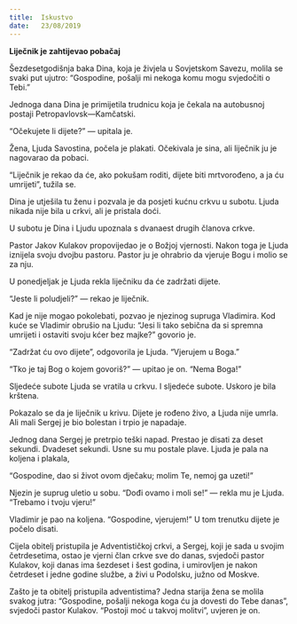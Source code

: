 ```yaml
---
title:  Iskustvo
date:   23/08/2019
---
```


**Liječnik je zahtijevao pobačaj**

Šezdesetgodišnja baka Dina, koja je živjela u Sovjetskom Savezu, molila se svaki put ujutro: “Gospodine, pošalji mi nekoga komu mogu svjedočiti o Tebi.”

Jednoga dana Dina je primijetila trudnicu koja je čekala na autobusnoj postaji Petropavlovsk—Kamčatski.

“Očekujete li dijete?” — upitala je.

Žena, Ljuda Savostina, počela je plakati. Očekivala je sina, ali liječnik ju je nagovarao da pobaci.

“Liječnik je rekao da će, ako pokušam roditi, dijete biti mrtvorođeno, a ja ću umrijeti”, tužila se.

Dina je utješila tu ženu i pozvala je da posjeti kućnu crkvu u subotu. Ljuda nikada nije bila u crkvi, ali je pristala doći.

U subotu je Dina i Ljudu upoznala s dvanaest drugih članova crkve.

Pastor Jakov Kulakov propovijedao je o Božjoj vjernosti. Nakon toga je Ljuda iznijela svoju dvojbu pastoru. Pastor ju je ohrabrio da vjeruje Bogu i molio se za nju.

U ponedjeljak je Ljuda rekla liječniku da će zadržati dijete.

“Jeste li poludjeli?” — rekao je liječnik.

Kad je nije mogao pokolebati, pozvao je njezinog supruga Vladimira. Kod kuće se Vladimir obrušio na Ljudu: “Jesi li tako sebična da si spremna umrijeti i ostaviti svoju kćer bez majke?” govorio je.

“Zadržat ću ovo dijete”, odgovorila je Ljuda. “Vjerujem u Boga.”

“Tko je taj Bog o kojem govoriš?” — upitao je on. “Nema Boga!”

Sljedeće subote Ljuda se vratila u crkvu. I sljedeće subote. Uskoro je bila krštena.

Pokazalo se da je liječnik u krivu. Dijete je rođeno živo, a Ljuda nije umrla. Ali mali Sergej je bio bolestan i trpio je napadaje.

Jednog dana Sergej je pretrpio teški napad. Prestao je disati za deset sekundi. Dvadeset sekundi. Usne su mu postale plave. Ljuda je pala na koljena i plakala,

“Gospodine, dao si život ovom dječaku; molim Te, nemoj ga uzeti!”

Njezin je suprug uletio u sobu. “Dođi ovamo i moli se!” — rekla mu je Ljuda. “Trebamo i tvoju vjeru!”

Vladimir je pao na koljena. “Gospodine, vjerujem!” U tom trenutku dijete je počelo disati.

Cijela obitelj pristupila je Adventističkoj crkvi, a Sergej, koji je sada u svojim četrdesetima, ostao je vjerni član crkve sve do danas, svjedoči pastor Kulakov, koji danas ima šezdeset i šest godina, i umirovljen je nakon četrdeset i jedne godine službe, a živi u Podolsku, južno od Moskve.

Zašto je ta obitelj pristupila adventistima? Jedna starija žena se molila svakog jutra: “Gospodine, pošalji nekoga koga ću ja dovesti do Tebe danas”, svjedoči pastor Kulakov. “Postoji moć u takvoj molitvi”, uvjeren je on.
